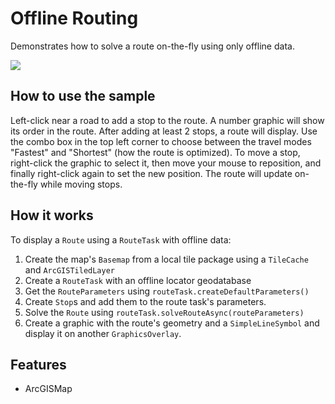 <!--Sample name-->
<h1>Offline Routing</h1>

<!--Short paragraph describing the main idea of the sample, what workflow it aims to address, or why it might be useful. Don't use `code` blocks here.-->
<p>Demonstrates how to solve a route on-the-fly using only offline data.</p>

<!--Image: GIF if the sample has one, PNG otherwise. Do not add title or other attributes-->
<p><img src="OfflineRouting.gif"/></p>

<h2>How to use the sample</h2>

<!--Describe what the UI components (buttons, menus, etc) are supposed to do or what interactions you are supposed to perform on the map/scene to see the sample's functionality-->
<p>Left-click near a road to add a stop to the route. A number graphic will show its order in the route. After adding at least 2 stops, a route will display. Use the combo box in the top left corner to choose between the travel
modes "Fastest" and "Shortest" (how the route is optimized). To move a stop, right-click the graphic to select it, then move your mouse to reposition, and finally right-click again to set the new position. The route will update
on-the-fly while moving stops.</p>

<h2>How it works</h2>

<!--Convention: To do the main feature demonstrated by this sample: ...-->
<p>To display a <code>Route</code> using a <code>RouteTask</code> with offline data:</p>

<!--A general overview of steps in the code. Don't get too specific and avoid talking about user interaction, or specific datasets. Think of this section as the plan of attack for writing the sample.-->
<ol>
  <li>Create the map's <code>Basemap</code> from a local tile package using a <code>TileCache</code> and <code>ArcGISTiledLayer</code></li>
  <li>Create a <code>RouteTask</code> with an offline locator geodatabase</li>
  <li>Get the <code>RouteParameters</code> using <code>routeTask.createDefaultParameters()</code></li>
  <li>Create <code>Stop</code>s and add them to the route task's parameters.</li>
  <li>Solve the <code>Route</code> using <code>routeTask.solveRouteAsync(routeParameters)</code></li>
  <li>Create a graphic with the route's geometry and a <code>SimpleLineSymbol</code> and display it on another
  <code>GraphicsOverlay</code>.</li>
</ol>

<h2>Features</h2>

<!--This should contain tags like "Offline" or "3D" and classes used by the samples. Order alphabetically.-->
<ul>
  <li>ArcGISMap</li>
</ul>